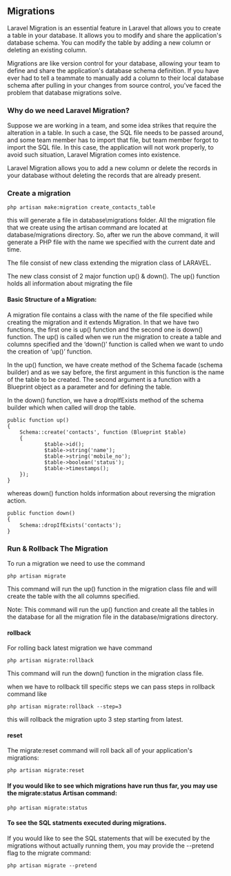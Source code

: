 ## Migrations

Laravel Migration is an essential feature in Laravel that allows you to create a table in your database.
It allows you to modify and share the application's database schema.
You can modify the table by adding a new column or deleting an existing column.

Migrations are like version control for your database, allowing your team to define and share the application's database schema definition. If you have ever had to tell a teammate to manually add a column to their local database schema after pulling in your changes from source control, you've faced the problem that database migrations solve.

### Why do we need Laravel Migration?

Suppose we are working in a team, and some idea strikes that require the alteration in a table.
In such a case, the SQL file needs to be passed around, and some team member has to import that file, but team member forgot to import the SQL file.
In this case, the application will not work properly, to avoid such situation, Laravel Migration comes into existence.

Laravel Migration allows you to add a new column or delete the records in your database without deleting the records that are already present.


### Create a migration
```
php artisan make:migration create_contacts_table
```

this will generate a file in database\migrations folder.
All the migration file that we create using the artisan command are located at database/migrations directory. So, after we run the above command, it will generate a PHP file with the name we specified with the current date and time.

The file consist of new class extending the migration class of LARAVEL.

The new class consist of 2 major function up() & down().
The up() function holds all information about migrating the file

#### Basic Structure of a Migration:

A migration file contains a class with the name of the file specified while creating the migration and it extends Migration. In that we have two functions, the first one is up() function and the second one is down() function. The up() is called when we run the migration to create a table and columns specified and the ‘down()’ function is called when we want to undo the creation of ‘up()’ function.

In the up() function, we have create method of the Schema facade (schema builder) and as we say before, the first argument in this function is the name of the table to be created. The second argument is a function with a Blueprint object as a parameter and for defining the table.

In the down() function, we have a dropIfExists method of the schema builder which when called will drop the table.

```
public function up()
{
    Schema::create('contacts', function (Blueprint $table) 
    {
            $table->id();
            $table->string('name');
            $table->string('mobile_no');
            $table->boolean('status');
            $table->timestamps();
    });
}
```

whereas down() function holds information about reversing the migration action.

```
public function down()
{
    Schema::dropIfExists('contacts');
}
```

### Run & Rollback The Migration
To run a migration we need to use the command
```
php artisan migrate
```
This command will run the up() function in the migration class file and will create the table with the all columns specified.

Note: This command will run the up() function and create all the tables in the database for all the migration file in the database/migrations directory.

#### rollback

For rolling back latest migration we have command
```
php artisan migrate:rollback
```
This command will run the down() function in the migration class file.

when we have to rollback till specific steps we can pass steps in rollback command like
```
php artisan migrate:rollback --step=3
```
this will rollback the migration upto 3 step starting from latest.

#### reset
The migrate:reset command will roll back all of your application's migrations:
```
php artisan migrate:reset
```
#### If you would like to see which migrations have run thus far, you may use the migrate:status Artisan command:
```
php artisan migrate:status
```

#### To see the SQL statments executed during migrations.

If you would like to see the SQL statements that will be executed by the migrations without actually running them, you may provide the --pretend flag to the migrate command:

```
php artisan migrate --pretend
```




